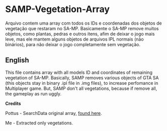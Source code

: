 # SAMP-Vegetation-Array
Arquivo contem uma array com todos os IDs e coordenadas dos objetos de vegetação que restaram no SA-MP. Basicamente o SA-MP remove muitos objetos, como plantas, pedras e outros itens, afim de deixar o jogo mais leve, mas ele mantem alguns objetos de arquivos IPL normais (não binários), para não deixar o jogo completamente sem vegetação.

## English
This file contains array with all models ID and coordinates of remaining vegetation of SA-MP. Basically, SAMP removes various objects of GTA SA (this objects stay in binary .ipl file in .img files), to increase perfomance in Multiplayer game. But, SAMP don't all vegetations, because if remove all, the gameplay as run uggly.


**Credits** 

Pottus - SearchData original array, [found here](http://www.forum.sa-mp.com/showthread.php?t=415397).

Me - Extracted only vegetations.
